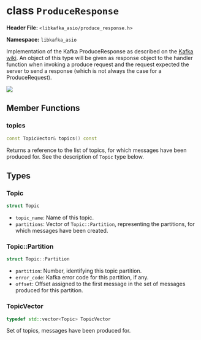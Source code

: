 
class `ProduceResponse`
=======================

**Header File:** `<libkafka_asio/produce_response.h>`

**Namespace:** `libkafka_asio`

Implementation of the Kafka ProduceResponse as described on the 
[Kafka wiki](https://cwiki.apache.org/confluence/display/KAFKA/A+Guide+To+The+Kafka+Protocol#AGuideToTheKafkaProtocol-ProduceResponse).
An object of this type will be given as response object to the handler function
when invoking a produce request and the request expected the server to send a
response (which is not always the case for a ProduceRequest).

<img src="http://yuml.me/diagram/nofunky;scale:80/class/
[ProduceResponse]++-*[Topic], 
[Topic]++-*[Topic::Partition]" 
/>

Member Functions
----------------

### topics
```cpp
const TopicVector& topics() const
```

Returns a reference to the list of topics, for which messages have been 
produced for. See the description of `Topic` type below.


Types
-----

### Topic
```cpp
struct Topic
```

+ `topic_name`:
   Name of this topic.
+ `partitions`:
   Vector of `Topic::Partition`, representing the partitions, for which 
   messages have been created.


### Topic::Partition
```cpp
struct Topic::Partition
```

+ `partition`:
   Number, identifying this topic partition.
+ `error_code`:
   Kafka error code for this partition, if any.
+ `offset`:
   Offset assigned to the first message in the set of messages produced for this
   partition.


### TopicVector
```cpp
typedef std::vector<Topic> TopicVector
```

Set of topics, messages have been produced for.
